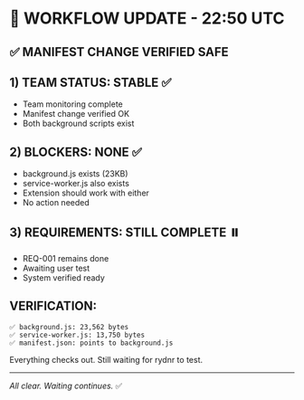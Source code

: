 # 🔄 WORKFLOW UPDATE - 22:50 UTC

## ✅ MANIFEST CHANGE VERIFIED SAFE

## 1) TEAM STATUS: STABLE ✅
- Team monitoring complete
- Manifest change verified OK
- Both background scripts exist

## 2) BLOCKERS: NONE ✅
- background.js exists (23KB)
- service-worker.js also exists
- Extension should work with either
- No action needed

## 3) REQUIREMENTS: STILL COMPLETE ⏸️
- REQ-001 remains done
- Awaiting user test
- System verified ready

## VERIFICATION:
```
✅ background.js: 23,562 bytes
✅ service-worker.js: 13,750 bytes
✅ manifest.json: points to background.js
```

Everything checks out. Still waiting for rydnr to test.

---
*All clear. Waiting continues.* ✅